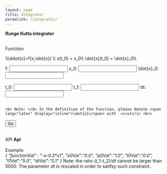 ```yaml
---
layout: page
title: Integrator
permalink: /integrator/
---
```



<html>
<head>
<meta name="viewport" content="width=device-width, initial-scale=1" />
<style>
/* Popup container - can be anything you want */
.popup {
    position: relative;
    display: inline-block;
    cursor: pointer;
    -webkit-user-select: none;
    -moz-user-select: none;
    -ms-user-select: none;
    user-select: none;
}

/* The actual popup */
.popup .popuptext {
    visibility: hidden;
    width: 360px;
    background-color: #555;
    color: #fff;
    text-align: left;
    border-radius: 12px;
    padding: 8px 10;
    position: absolute;
    z-index: 1;
    top: 125%;
    left: 100%;
    margin-left: -80px;
}


/* Toggle this class - hide and show the popup */
.popup .show {
    visibility: visible;
    -webkit-animation: fadeIn 1s;
    animation: fadeIn 1s;
}

/* Add animation (fade in the popup) */
@-webkit-keyframes fadeIn {
    from {opacity: 0;} 
    to {opacity: 1;}
}

@keyframes fadeIn {
    from {opacity: 0;}
    to {opacity:1 ;}
}
</style>
</head>
<body>

<b>Runge Kutta integrator</b> <br><br>

<p>Function:</p>
<div lang="latex">
    \\\ddot{x}=f(x,\dot{x}) \\
    x(t_0) = x_0\\
    \dot{x}(t_0) = \dot{x}_0\\
  </div>

  <span lang="latex">f</span>: <input id="functionField" type="text">
  <span lang="latex">x_0</span>: <input id="x0Field" type="text">
  <span lang="latex">\dot{x}_0</span>: <input id="p0Field" type="text"> <br><br>
  <span lang="latex">t_0</span>: <input id="t0Field" type="text">
  <span lang="latex">t_1</span>: <input id="t1Field" type="text">
  <span lang="latex">dt</span>: <input id="dtField" type="text"> <br><br>
    
    <b> Note: </b> In the definition of the function, please denote <span lang="latex" display="inline">\dot{x}</span> with  <i>x1</i> <br>
  <button id="reloadButton">Go</button> <br><br>
  <div class="popup" onclick="myFunction()">API
  <span class="popuptext" id="API">
  	<b>Api</b> <br><br>
  Example: <br>
  <i>
  {
  	"functionVal" : "-x-0.3*x1",
	"x0Val":"0.0",
	"p0Val":"1.0",
	"t0Val":"0.0",
	"t1Val":"5.0",
	"dtVal":"0.1"
}
    </i>
  Note: the ratio <i>(t_1-t_2)/dt</i> cannot be larger than 5000. The parameter <i>dt</i> is rescaled in order to satifsy such constraint.

  </span>
</div>

<script>
// When the user clicks on div, open the popup
function myFunction() {
    var popup = document.getElementById("API");
    popup.classList.toggle("show");
}
</script>


  <div class="image">
  </div>


<script type="text/javascript" src="https://latex.codecogs.com/latexit.js"></script>
<script src="https://ajax.googleapis.com/ajax/libs/jquery/3.1.1/jquery.min.js"></script>
<script src="../js/script.js"></script>

</body>
</html>